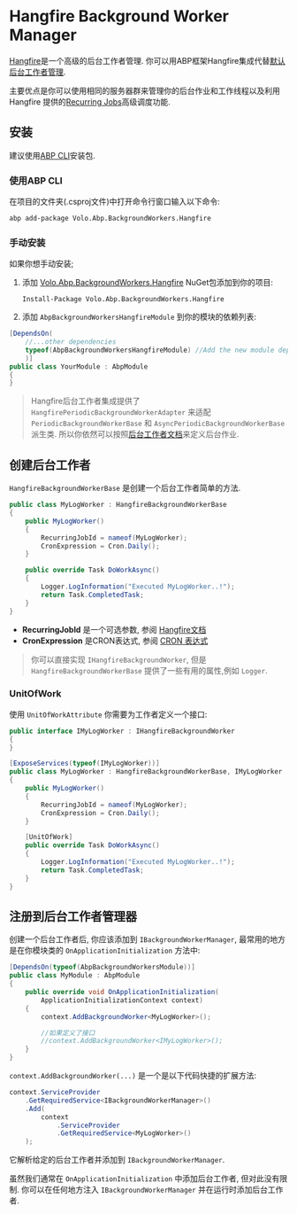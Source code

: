 # Hangfire Background Worker Manager

[Hangfire](https://https://www.hangfire.io/)是一个高级的后台工作者管理. 你可以用ABP框架Hangfire集成代替[默认后台工作者管理](Background-Workers.md).

主要优点是你可以使用相同的服务器群来管理你的后台作业和工作线程以及利用 Hangfire 提供的[Recurring Jobs](https://docs.hangfire.io/en/latest/background-methods/performing-recurrent-tasks.html?highlight=recurring)高级调度功能.

## 安装

建议使用[ABP CLI](CLI.md)安装包.


### 使用ABP CLI

在项目的文件夹(.csproj文件)中打开命令行窗口输入以下命令:

````bash
abp add-package Volo.Abp.BackgroundWorkers.Hangfire
````

### 手动安装

如果你想手动安装;

1. 添加 [Volo.Abp.BackgroundWorkers.Hangfire](https://www.nuget.org/packages/Volo.Abp.BackgroundWorkers.Hangfire) NuGet包添加到你的项目:

   ````
   Install-Package Volo.Abp.BackgroundWorkers.Hangfire
   ````

2. 添加 `AbpBackgroundWorkersHangfireModule` 到你的模块的依赖列表:

````csharp
[DependsOn(
    //...other dependencies
    typeof(AbpBackgroundWorkersHangfireModule) //Add the new module dependency
    )]
public class YourModule : AbpModule
{
}
````

> Hangfire后台工作者集成提供了 `HangfirePeriodicBackgroundWorkerAdapter` 来适配 `PeriodicBackgroundWorkerBase` 和 `AsyncPeriodicBackgroundWorkerBase` 派生类. 所以你依然可以按照[后台工作者文档](Background-Workers.md)来定义后台作业.

## 创建后台工作者

`HangfireBackgroundWorkerBase` 是创建一个后台工作者简单的方法.

```` csharp
public class MyLogWorker : HangfireBackgroundWorkerBase
{
    public MyLogWorker()
    {
        RecurringJobId = nameof(MyLogWorker);
        CronExpression = Cron.Daily();
    }

    public override Task DoWorkAsync()
    {
        Logger.LogInformation("Executed MyLogWorker..!");
        return Task.CompletedTask;
    }
}
````

* **RecurringJobId** 是一个可选参数, 参阅 [Hangfire文档](https://docs.hangfire.io/en/latest/background-methods/performing-recurrent-tasks.html)
* **CronExpression** 是CRON表达式, 参阅 [CRON 表达式](https://en.wikipedia.org/wiki/Cron#CRON_expression)

> 你可以直接实现 `IHangfireBackgroundWorker`, 但是 `HangfireBackgroundWorkerBase` 提供了一些有用的属性,例如 `Logger`.

### UnitOfWork

使用 `UnitOfWorkAttribute` 你需要为工作者定义一个接口:

```csharp
public interface IMyLogWorker : IHangfireBackgroundWorker
{
}

[ExposeServices(typeof(IMyLogWorker))]
public class MyLogWorker : HangfireBackgroundWorkerBase, IMyLogWorker
{
    public MyLogWorker()
    {
        RecurringJobId = nameof(MyLogWorker);
        CronExpression = Cron.Daily();
    }

    [UnitOfWork]
    public override Task DoWorkAsync()
    {
        Logger.LogInformation("Executed MyLogWorker..!");
        return Task.CompletedTask;
    }
}
```

## 注册到后台工作者管理器

创建一个后台工作者后, 你应该添加到 `IBackgroundWorkerManager`, 最常用的地方是在你模块类的 `OnApplicationInitialization` 方法中:

```` csharp
[DependsOn(typeof(AbpBackgroundWorkersModule))]
public class MyModule : AbpModule
{
    public override void OnApplicationInitialization(
        ApplicationInitializationContext context)
    {
        context.AddBackgroundWorker<MyLogWorker>();

        //如果定义了接口
        //context.AddBackgroundWorker<IMyLogWorker>(); 
    }
}
````

`context.AddBackgroundWorker(...)` 是一个是以下代码快捷的扩展方法:

```` csharp
context.ServiceProvider
    .GetRequiredService<IBackgroundWorkerManager>()
    .Add(
        context
            .ServiceProvider
            .GetRequiredService<MyLogWorker>()
    );
````

它解析给定的后台工作者并添加到 `IBackgroundWorkerManager`.

虽然我们通常在 `OnApplicationInitialization` 中添加后台工作者, 但对此没有限制. 你可以在任何地方注入 `IBackgroundWorkerManager` 并在运行时添加后台工作者.